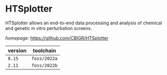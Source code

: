 # HTSplotter

HTSplotter allows an end-to-end data processing and analysis of chemical and genetic in vitro perturbation screens.

*homepage*: <https://github.com/CBIGR/HTSplotter>

version | toolchain
--------|----------
``0.15`` | ``foss/2022a``
``2.11`` | ``foss/2022b``
